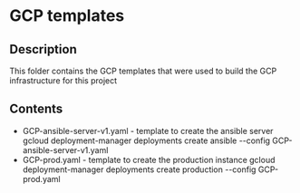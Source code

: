 # GCP templates

## Description 
This folder contains the GCP templates that were used to build the GCP infrastructure for this project 

## Contents
* GCP-ansible-server-v1.yaml - template to create the ansible server
gcloud deployment-manager deployments create ansible --config GCP-ansible-server-v1.yaml 
* GCP-prod.yaml - template to create the production instance
gcloud deployment-manager deployments create production --config GCP-prod.yaml 

